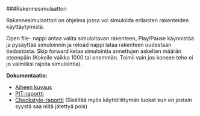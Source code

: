 ﻿###Rakennesimulaattori

Rakennesimulaattori on ohjelma jossa voi simuloida erilaisten rakenteiden käyttäytymistä.

Open file- nappi antaa valita simuloitavan rakenteen, Play/Pause käynnistää ja pysäyttää simuloinnin ja reload nappi lataa rakenteen uudestaan tiedostosta. Skip forward kelaa simulointia annettujen askelten määrän eteenpäin (Kokeile vaikka 1000 tai enemmän. Toimii vain jos koneen teho ei jo valmiiksi rajoita simulointia).


**Dokumentaatio:**

 
* [ Aiheen kuvaus](dokumentaatio/aiheenKuvausJaRakenne.md)
* [ PIT-raportti](https://htmlpreview.github.io/?https://raw.githubusercontent.com/jannekole/RakenneSimulaattori/master/dokumentaatio/201606231328/index.html)
* [ Checkstyle-raportti](https://htmlpreview.github.io/?https://github.com/jannekole/RakenneSimulaattori/blob/master/dokumentaatio/checkstyle.html) (Sisältää myös käyttöliittymän luokat kun en jostain syystä saa niitä jätettyä pois)
